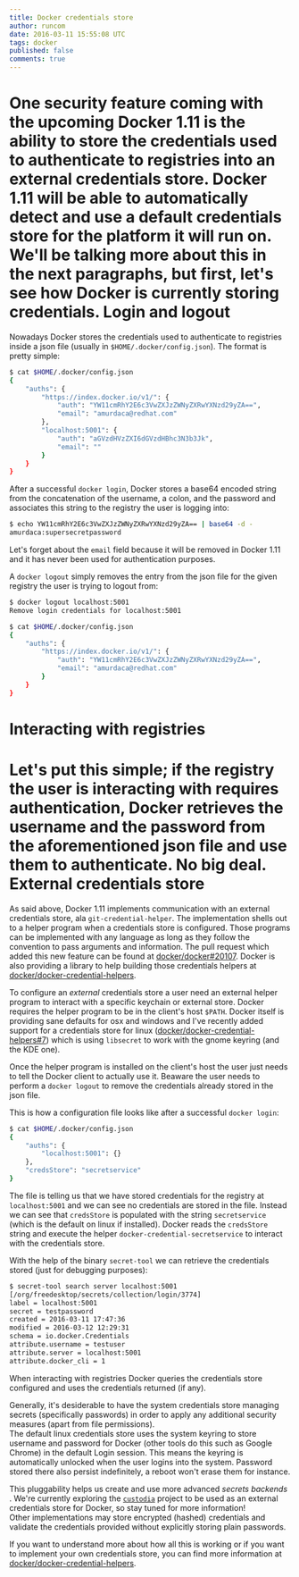 ```yaml
---
title: Docker credentials store
author: runcom
date: 2016-03-11 15:55:08 UTC
tags: docker
published: false
comments: true
---
```


One security feature coming with the upcoming Docker 1.11 is the ability to store the credentials
used to authenticate to registries into an external credentials store. Docker 1.11 will be able to automatically detect and use a default credentials
store for the platform it will run on. We'll be talking more about this in the next paragraphs, but first, let's see how Docker is currently storing credentials.
Login and logout
=
Nowadays Docker stores the credentials used to authenticate to registries inside a json file (usually in `$HOME/.docker/config.json`).
The format is pretty simple:

```bash
$ cat $HOME/.docker/config.json 
{
	"auths": {
		"https://index.docker.io/v1/": {
			"auth": "YW11cmRhY2E6c3VwZXJzZWNyZXRwYXNzd29yZA==",
			"email": "amurdaca@redhat.com"
		},
		"localhost:5001": {
			"auth": "aGVzdHVzZXI6dGVzdHBhc3N3b3Jk",
			"email": ""
		}
	}
}
```
After a successful `docker login`, Docker stores a base64 encoded string from the concatenation of the username, a colon, 
and the password and associates this string to the registry the user is logging into:

```bash
$ echo YW11cmRhY2E6c3VwZXJzZWNyZXRwYXNzd29yZA== | base64 -d -
amurdaca:supersecretpassword
```
Let's forget about the `email` field because it will be removed in Docker 1.11 and it has never been used for authentication purposes.

A `docker logout` simply removes the entry from the json file for the given registry the user is trying to logout from:

```bash
$ docker logout localhost:5001
Remove login credentials for localhost:5001

$ cat $HOME/.docker/config.json
{
	"auths": {
		"https://index.docker.io/v1/": {
			"auth": "YW11cmRhY2E6c3VwZXJzZWNyZXRwYXNzd29yZA==",
			"email": "amurdaca@redhat.com"
		}
	}
}
```
Interacting with registries
=
Let's put this simple; if the registry the user is interacting with requires authentication, Docker retrieves the username and  the password
from the aforementioned json file and use them to authenticate. No big deal.
External credentials store
=
As said above, Docker 1.11 implements communication with an external credentials store, ala `git-credential-helper`. 
The implementation shells out to a helper program when a credentials store is configured. Those programs can be implemented with any language as long as they follow the convention to pass arguments and information. The pull request which added this new feature can be found at [docker/docker#20107](https://github.com/docker/docker/pull/20107).
Docker is also providing a library to help building those credentials helpers at [docker/docker-credential-helpers](https://github.com/docker/docker-credential-helpers).

To configure an *external* credentials store a user need an external helper program to interact with a specific keychain or external store. Docker requires the helper  program to be in the client's host `$PATH`. Docker itself is providing sane defaults for osx and windows and I've recently added support for a credentials store for linux ([docker/docker-credential-helpers#7](https://github.com/docker/docker-credential-helpers/pull/7)) which is using `libsecret` to work with the gnome keyring (and the KDE one). 

Once the helper program is installed on the client's host the user just needs to tell the Docker client to actually use it. Beaware the user needs to perform a `docker logout` to remove the credentials already stored in the json file.

This is how a configuration file looks like  after a successful `docker login`:

```bash
$ cat $HOME/.docker/config.json
{
	"auths": {
		"localhost:5001": {}
	},
	"credsStore": "secretservice"
}
```
The file is telling us that we have stored credentials for the registry at `localhost:5001` and we can see no credentials are stored in the file. Instead we can see that `credsStore` is populated with the string `secretservice` (which is the default on linux if installed). Docker reads the `credsStore` string and execute the helper `docker-credential-secretservice` to interact with the credentials store.

With the help of the binary `secret-tool` we can retrieve the credentials stored (just for debugging purposes):

```bash
$ secret-tool search server localhost:5001
[/org/freedesktop/secrets/collection/login/3774]
label = localhost:5001
secret = testpassword
created = 2016-03-11 17:47:36
modified = 2016-03-12 12:29:31
schema = io.docker.Credentials
attribute.username = testuser
attribute.server = localhost:5001
attribute.docker_cli = 1
```

When interacting with registries Docker queries the credentials store configured and uses the credentials returned (if any).

Generally, it's desiderable to have the system credentials store managing secrets (specifically passwords) in order to apply any additional security measures (apart from file permissions).  
The default linux credentials store uses the system keyring to store username and password for Docker (other tools do this such as Google Chrome) in the default Login session. This means the keyring is automatically unlocked when the user logins into the system. Password stored there also persist indefinitely, a reboot won't erase them for instance.  

This pluggability helps us create and use more advanced *secrets backends* . We're currently exploring the [`custodia`](https://github.com/latchset/custodia) project to be used as an external credentials store for Docker, so stay tuned for more information!  
Other implementations may store encrypted (hashed) credentials and validate the credentials provided without explicitly storing plain passwords.

If you want to understand more about how all this is working or if you want to implement your own credentials store, you can find more information at [docker/docker-credential-helpers](https://github.com/docker/docker-credential-helpers).